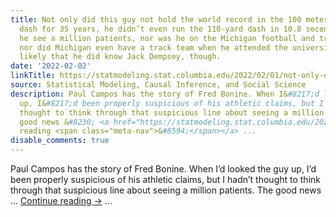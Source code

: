```yaml
---
title: Not only did this guy not hold the world record in the 100 meter or 110-yard
  dash for 35 years, he didn’t even run the 110-yard dash in 10.8 seconds, nor did
  he see a million patients, nor was he on the Michigan football and track teams,
  nor did Michigan even have a track team when he attended the university.  It seems
  likely that he did know Jack Dempsey, though.
date: '2022-02-02'
linkTitle: https://statmodeling.stat.columbia.edu/2022/02/01/not-only-did-this-guy-not-hold-the-world-record-in-the-100-meter-or-110-yard-dash-for-35-years-he-didnt-even-run-the-110-yard-dash-in-10-8-seconds-nor-did-he-see-a-million-patients-nor-was-he-on/
source: Statistical Modeling, Causal Inference, and Social Science
description: Paul Campos has the story of Fred Bonine. When I&#8217;d looked the guy
  up, I&#8217;d been properly suspicious of his athletic claims, but I hadn&#8217;t
  thought to think through that suspicious line about seeing a million patients. The
  good news &#8230; <a href="https://statmodeling.stat.columbia.edu/2022/02/01/not-only-did-this-guy-not-hold-the-world-record-in-the-100-meter-or-110-yard-dash-for-35-years-he-didnt-even-run-the-110-yard-dash-in-10-8-seconds-nor-did-he-see-a-million-patients-nor-was-he-on/">Continue
  reading <span class="meta-nav">&#8594;</span></a> ...
disable_comments: true
---
```

Paul Campos has the story of Fred Bonine. When I&#8217;d looked the guy up, I&#8217;d been properly suspicious of his athletic claims, but I hadn&#8217;t thought to think through that suspicious line about seeing a million patients. The good news &#8230; <a href="https://statmodeling.stat.columbia.edu/2022/02/01/not-only-did-this-guy-not-hold-the-world-record-in-the-100-meter-or-110-yard-dash-for-35-years-he-didnt-even-run-the-110-yard-dash-in-10-8-seconds-nor-did-he-see-a-million-patients-nor-was-he-on/">Continue reading <span class="meta-nav">&#8594;</span></a> ...